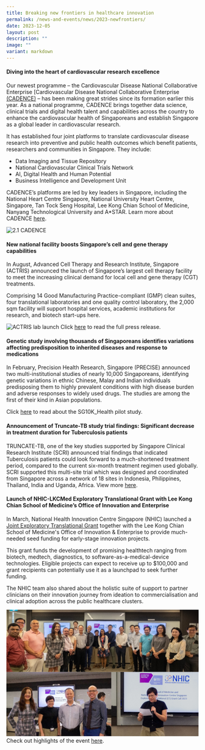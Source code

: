 ```yaml
---
title: Breaking new frontiers in healthcare innovation
permalink: /news-and-events/news/2023-newfrontiers/
date: 2023-12-05
layout: post
description: ""
image: ""
variant: markdown
---
```

#### Diving into the heart of cardiovascular research excellence

Our newest programme – the Cardiovascular Disease National Collaborative Enterprise \[Cardiovascular Disease National Collaborative Enterprise [(CADENCE)](https://cadence-cvd.sg/) – has been making great strides since its formation earlier this year. As a national programme, CADENCE brings together data science, clinical trials and digital health talent and capabilities across the country to enhance the cardiovascular health of Singaporeans and establish Singapore as a global leader in cardiovascular research.

It has established four joint platforms to translate cardiovascular disease research into preventive and public health outcomes which benefit patients, researchers and communities in Singapore. They include:

* Data Imaging and Tissue Repository
* National Cardiovascular Clinical Trials Network
* AI, Digital Health and Human Potential
* Business Intelligence and Development Unit

CADENCE’s platforms are led by key leaders in Singapore, including the National Heart Centre Singapore, National University Heart Centre, Singapore, Tan Tock Seng Hospital, Lee Kong Chian School of Medicine, Nanyang Technological University and A*STAR. Learn more about CADENCE [here](https://www.cadence-cvd.sg/about/cadence/).

![2.1 CADENCE](/images/Resources\_News/231203%20Year%20in%20review/2\_1\_CADENCE.png)

#### New national facility boosts Singapore’s cell and gene therapy capabilities

In August, Advanced Cell Therapy and Research Institute, Singapore (ACTRIS) announced the launch of Singapore’s largest cell therapy facility to meet the increasing clinical demand for local cell and gene therapy (CGT) treatments.

Comprising 14 Good Manufacturing Practice-compliant (GMP) clean suites, four translational laboratories and one quality control laboratory, the 2,000 sqm facility will support hospital services, academic institutions for research, and biotech start-ups here.

![ACTRIS lab launch](/images/Resources\_Media/2023/230804\_ACTRIS%20facility%20launch/img\_9076.jpg)
Click [here](https://www.cris.sg/news-and-events/media-releases/230804-actris-cell-therapy-facility/) to read the full press release.

#### Genetic study involving thousands of Singaporeans identifies variations affecting predisposition to inherited diseases and response to medications

In February, Precision Health Research, Singapore (PRECISE) announced two multi-institutional studies of nearly 10,000 Singaporeans, identifying genetic variations in ethnic Chinese, Malay and Indian individuals predisposing them to highly prevalent conditions with high disease burden and adverse responses to widely used drugs. The studies are among the first of their kind in Asian populations. 

Click [here](https://www.npm.sg/news-and-events/press-releases/genetic-study-identifies-variations-affecting-predisposition/) to read about the SG10K\_Health pilot study.

#### Announcement of Truncate-TB study trial findings: Significant decrease in treatment duration for Tuberculosis patients

TRUNCATE-TB, one of the key studies supported by Singapore Clinical Research Institute (SCRI) announced trial findings that indicated Tuberculosis patients could look forward to a much-shortened treatment period, compared to the current six-month treatment regimen used globally. SCRI supported this multi-site trial which was designed and coordinated from Singapore across a network of 18 sites in Indonesia, Philippines, Thailand, India and Uganda, Africa. View more [here](https://www.linkedin.com/posts/singaporeclinicalresearchinstitute\_truncate-tb-trial-nus-yong-loo-lin-school-activity-7049336486663503872-09k9).

#### Launch of NHIC-LKCMed Exploratory Translational Grant with Lee Kong Chian School of Medicine’s Office of Innovation and Enterprise

In March, National Health Innovation Centre Singapore (NHIC) launched a [Joint Exploratory Translational Grant](https://www.nhic.sg/joint-medtech-grants/joint-medtech-grants/lkc/) together with the Lee Kong Chian School of Medicine's Office of Innovation & Enterprise to provide much-needed seed funding for early-stage innovation projects.

This grant funds the development of promising healthtech ranging from biotech, medtech, diagnostics, to software-as-a-medical-device technologies. Eligible projects can expect to receive up to $100,000 and grant recipients can potentially use it as a launchpad to seek further funding.

The NHIC team also shared about the holistic suite of support to partner clinicians on their innovation journey from ideation to commercialisation and clinical adoption across the public healthcare clusters.

![](/images/Resources_News/231203%20Year%20in%20review/2_3_NHIC_GRANT.png)
Check out highlights of the event [here](https://www.linkedin.com/feed/update/urn:li:activity:7044219682572148736?updateEntityUrn=urn%3Ali%3Afs\_feedUpdate%3A%28V2%2Curn%3Ali%3Aactivity%3A7044219682572148736%29).